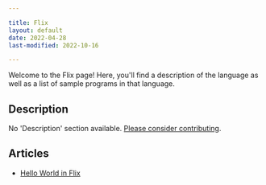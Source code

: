 ```yaml
---

title: Flix
layout: default
date: 2022-04-28
last-modified: 2022-10-16

---
```


Welcome to the Flix page! Here, you'll find a description of the language as well as a list of sample programs in that language.

## Description

No 'Description' section available. [Please consider contributing](https://github.com/TheRenegadeCoder/sample-programs-website).

## Articles

- [Hello World in Flix](https://sampleprograms.io/projects/hello-world/flix)